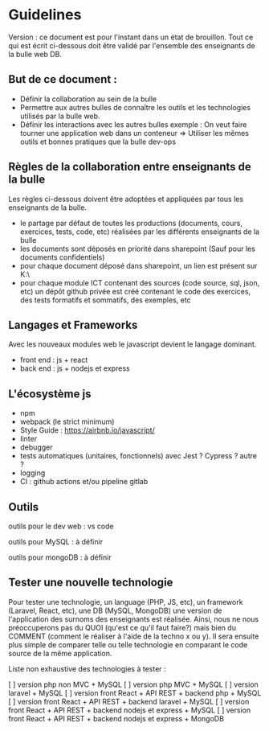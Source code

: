 # Guidelines

Version : ce document est pour l'instant dans un état de brouillon. 
Tout ce qui est écrit ci-dessous doit être validé par l'ensemble des enseignants de la bulle web DB.

## But de ce document :
- Définir la collaboration au sein de la bulle
- Permettre aux autres bulles de connaître les outils et les technologies utilisés par la bulle web.
- Définir les interactions avec les autres bulles
exemple : On veut faire tourner une application web dans un conteneur => Utiliser les mêmes outils et bonnes pratiques que la bulle dev-ops

## Règles de la collaboration entre enseignants de la bulle

Les règles ci-dessous doivent être adoptées et appliquées par tous les enseignants de la bulle.

- le partage par défaut de toutes les productions (documents, cours, exercices, tests, code, etc) réalisées par les différents enseignants de la bulle
- les documents sont déposés en priorité dans sharepoint (Sauf pour les documents confidentiels) 
- pour chaque document déposé dans sharepoint, un lien est présent sur K:\
- pour chaque module ICT contenant des sources (code source, sql, json, etc) un dépôt github privée est créé contenant le code des exercices, des tests formatifs et sommatifs, des exemples, etc

## Langages et Frameworks

Avec les nouveaux modules web le javascript devient le langage dominant.
- front end : js + react
- back end : js + nodejs et express

## L'écosystème js 

- npm
- webpack (le strict minimum) 
- Style Guide : https://airbnb.io/javascript/
- linter
- debugger
- tests automatiques (unitaires, fonctionnels) avec Jest ? Cypress ? autre ?
- logging
- CI : github actions et/ou pipeline gitlab

## Outils

outils pour le dev web : vs code

outils pour MySQL : à définir

outils pour mongoDB : à définir

## Tester une nouvelle technologie

Pour tester une technologie, un language (PHP, JS, etc), un framework (Laravel, React, etc), une DB (MySQL, MongoDB) une version de l'application des surnoms des enseignants est réalisée.
Ainsi, nous ne nous préoccuperons pas du QUOI (qu'est ce qu'il faut faire?) mais bien du COMMENT (comment le réaliser à l'aide de la techno x ou y).
Il sera ensuite plus simple de comparer telle ou telle technologie en comparant le code source de la même application.

Liste non exhaustive des technologies à tester :

[ ] version php non MVC + MySQL
[ ] version php MVC + MySQL
[ ] version laravel + MySQL
[ ] version front React + API REST + backend php + MySQL
[ ] version front React + API REST + backend laravel + MySQL
[ ] version front React + API REST + backend nodejs et express + MySQL
[ ] version front React + API REST + backend nodejs et express + MongoDB
